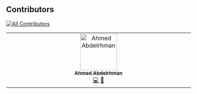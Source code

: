 ## Contributors
<!-- ALL-CONTRIBUTORS-BADGE:START - Do not remove or modify this section -->
[![All Contributors](https://img.shields.io/badge/all_contributors-1-orange.svg?style=flat-square)](#contributors-)
<!-- ALL-CONTRIBUTORS-BADGE:END -->

<!-- ALL-CONTRIBUTORS-LIST:START - Do not remove or modify this section -->
<!-- prettier-ignore-start -->
<!-- markdownlint-disable -->
<table>
  <tbody>
    <tr>
      <td align="center" valign="top" width="14.28%"><a href="https://github.com/Ahmed8aa"><img src="https://avatars.githubusercontent.com/u/111169742?v=4?s=100" width="100px;" alt="Ahmed Abdelrhman"/><br /><sub><b>Ahmed Abdelrhman</b></sub></a><br /><a href="https://github.com/Ahmed8aa/Amazon_Project/commits?author=Ahmed8aa" title="Code">💻</a> <a href="#data-Ahmed8aa" title="Data">🔣</a></td>
    </tr>
  </tbody>
</table>

<!-- markdownlint-restore -->
<!-- prettier-ignore-end -->

<!-- ALL-CONTRIBUTORS-LIST:END -->



